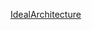 [IdealArchitecture](https://github.com/alphaplato/alphaplato/blob/master/image/IdealArchitecture/IdealArchitecture.jpg)